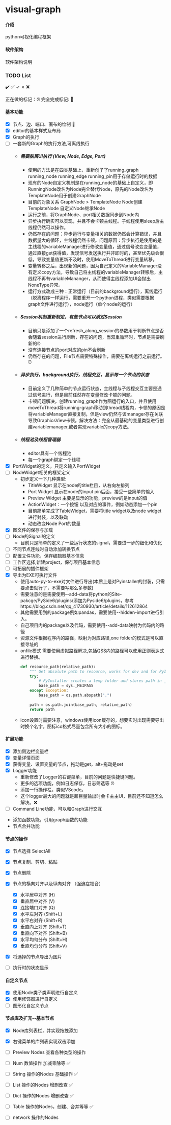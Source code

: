 # visual-graph

#### 介绍
python可视化编程框架

#### 软件架构
软件架构说明


### TODO List

:heavy_check_mark: :white_check_mark: &check; &cross; :x:

正在做的标记：:alarm_clock:
完全完成标记: :100:

#### 基本功能
- [x] 节点、边、端口、画布的绘制 :100:
- [x] editor的基本样式及布局 
- [x] Graph的执行
- [ ] 一套新的Graph的执行方法,可离线执行 
    - ##### 需要脱离UI执行 (View, Node, Edge, Port)
        - 使用的方法是在四类基础上，重新创了了running_graph running_node running_edge running_pin用于存储运行时的数据
        - 现有的Node自定义机制是在running_node的基础上自定义，即RunningNode改名为Node完全替代Node，原先的Node改名为TemplateNode用于创建GraphNode
        - 目前的对象关系 GraphNode > TemplateNode  Node创建TemplateNode  自定义Node继承Node
        - 运行之前，将GraphNode、port相关数据同步到Node内
        - 异步执行确实可以实现，并且不会卡顿主线程。子线程使用sleep后主线程仍然可以操作。
        - 仍然存在的问题：异步运行与变量相关的数据仍然会计算错误，并且数据量大的循环，主线程仍然卡顿。问题原因：异步执行是使用的是主线程的variableManager进行修改变量值，通过信号改变变量值，通过直接get获得值，发现信号发送执行并非即时的，甚至优先级会很低，导致变量值更新不及时，使用MoveToThread进行变量转移。
        - 变量转移之后，出现新的问题，因为自己定义的VariableManager没有定义copy方法，导致自己将主线程的variableManager转移后，主线程不再有variableMananger，从而使得主线程添加UI会抛出NoneType异常。
        - 运行方式改成三种：正常运行（目前的background运行），离线运行（脱离程序一样运行，需要重开一个python进程，类似需要根据graph文件进行运行），node运行（单个node的运行）
    - ##### Session机制重新制定，有些节点可以跳过Session
        - 目前只是添加了一个refresh_along_session的参数用于判断节点是否会随着session进行刷新，存在的问题，当双重循环时，节点是需要刷新的:alarm_clock: 
        - 没有连接节点的port对应的pin不会刷新
        - 仍然存在的问题，File节点需要特殊操作，需要在离线运行之前运行。:alarm_clock: 
    - ##### 异步执行，background执行，线程交互，显示每一个节点的状态
        - 目前定义了几种简单的节点运行状态，主线程与子线程交互主要是通过信号进行，但是目前任然存在变量修改卡顿的问题。
        - 卡顿问题解决，创建running_graph作为图运行的入口，并且使用moveToThread将running-graph移动到thread线程内，卡顿的原因是将variableManager直接复制，但是view仍然与该manager存在关联导致GraphicsView卡顿。解决方法：完全从最基础的变量类型进行创建variablemanager,或者实现variable的copy方法。
    - ##### 线程池及线程管理器
        - editor具有一个线程池
        - 每一个graph绑定一个线程
- [x] PortWidget的定义，只定义输入PortWidget
- [ ] NodeWidget相关的框架定义
    - 初步定义一下几种类型: 
        - TitleWidget 显示在node的title栏目，从右向左排列
        - Port Widget 显示在node的input pin后面，接受一些简单的输入
        - Preview Widget 主要是显示的功能，preview的是input的值
        - ActionWidget：一个按钮 以及对应的事件，例如动态添加一个pin
        - 目前简单完成了TableWidget，需要将title widget以及node widget进行封装，以及联动
        - 动态改变Node Port的数量
- [x] 图文件的保存与加载
- [ ] Node的Signal的定义
    - 目前只是简单的定义了一些运行状态的signal，需要进一步的细化和优化
- [ ] 不同节点连线时自动添加转换节点
- [ ] 配置文件功能，保存编辑器基本信息
- [ ] 工作区选择,新建project，保存项目基本信息
- [ ] 可拓展的插件框架
- [x] 导出为EXE可执行文件
    - 使用auto-py-to-exe对文件进行导出(本质上是对Pyinstaller的封装，只需要点击就行了，不需要写那么多参数)
    - 需要注意的是需要使用--add-data将python的Site-pakcge/PySide6/plugins/添加为Pyside6/plugins，参考https://blog.csdn.net/qq_41730930/article/details/112612864
    - 其他需要用到的package例如pandas，需要使用--hidden-import进行引入。
    - 自己项目内的package以及代码，需要使用--add-data映射为代码内的路径
    - 资源文件根据程序内的路径，映射为对应路径,one folder的模式是可以直接寻址的
    - onfile模式 需要使用虚拟路径解决,包括QSS内的路径可以使用正则表达式进行替换。
        ```python
        def resource_path(relative_path):
            """ Get absolute path to resource, works for dev and for PyInstaller """
            try:
                # PyInstaller creates a temp folder and stores path in _MEIPASS
                base_path = sys._MEIPASS
            except Exception:
                base_path = os.path.abspath(".")
            
            path = os.path.join(base_path, relative_path)
            return path
        ```
    - icon设置时需要注意，windows使用icon缓存的，想要实时出现需要导出时换个名字。图标ico格式尽量包含所有大小的图标。
    

#### 扩展功能
- [x] 添加侧边栏变量栏
- [x] 变量详情页面
- [x] 获得变量、设置变量的节点，拖动是get，alt+拖动是set
- [x] Logger功能 
    - 重新修改了Logger的右键菜单，目前的问题是快捷键问题。
    - 更多的选项功能，例如日志保存，日志筛选等 :alarm_clock:
    - 添加一行操作栏，类似VScode。
    - 这个logger最大的问题就是超巨量输出时会卡主主UI，目前还不知道怎么解决。:x:
- [ ] Command Line功能，可以和Graph进行交互
- 添加函数功能，引用graph函数的功能
- 节点合并功能


#### 节点的操作
- [x] 节点选择 SelectAll
- [x] 节点复制、剪切、粘贴
- [x] 节点删除
- [x] 节点的横向对齐以及纵向对齐 （强迫症福音）
    - [x] 水平居中对齐 (H)
    - [x] 垂直居中对齐 (V)
    - [x] 连接端口对齐 (Q)
    - [x] 水平左对齐 (Shift+L)
    - [x] 水平右对齐 (Shift+R)
    - [x] 垂直向上对齐 (Shift+T)
    - [x] 垂直向下对齐 (Shift+B)
    - [x] 水平均匀分布 (Shift+H)
    - [x] 垂直均匀分布 (Shift+V)
- [x] 将选择的节点导出为图片
- [ ] 执行时的状态显示


#### 自定义节点
- [x] 使用Node类子类声明进行自定义
- [x] 使用修饰器进行自定义
- [ ] 图形化自定义节点

#### 节点库及扩充--基本节点
- [x] Node库列表栏，并实现拖拽添加
- [x] 右键菜单的库列表实现双击添加
- [ ] Preview Nodes 查看各种类型的操作
- [ ] Num 数值操作 加减乘除等 :white_check_mark:
- [ ] String 操作的Nodes 基础操作 :white_check_mark:
- [ ] List 操作的Nodes 增删改查 :white_check_mark:
- [ ] Dict 操作的Nodes 增删改查 :white_check_mark:
- [ ] Table 操作的Nodes，创建、合并等等 :white_check_mark:
- [ ] network 操作的Nodes

